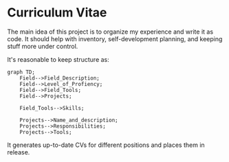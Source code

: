 # Curriculum Vitae

The main idea of this project is to organize my experience and write it as code. It should help with inventory, self-development planning, and keeping stuff more under control.

It's reasonable to keep structure as:

```mermaid
graph TD;
    Field-->Field_Description;
    Field-->Level_of_Profiency;
    Field-->Field_Tools;
    Field-->Projects;

    Field_Tools-->Skills;

    Projects-->Name_and_description;
    Projects-->Responsibilities;
    Projects-->Tools;
```

It generates up-to-date CVs for different positions and places them in release.
